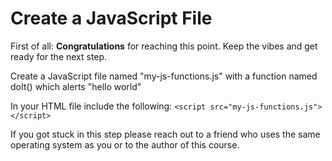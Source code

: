 # Create a JavaScript File

First of all: **Congratulations** for reaching this point. Keep the vibes and get ready for the next step.  

Create a JavaScript file named "my-js-functions.js" with a function named doIt() which alerts "hello world"

In your HTML file include the following:
```<script src="my-js-functions.js"></script>```

If you got stuck in this step please reach out to a friend who uses the same operating system as you or to the author of this course.